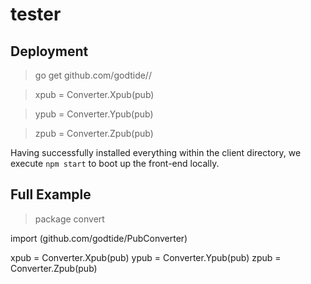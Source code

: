 # tester
 <!-- A Bitcoin PUB converter in Golang by #https://github.com/Godtide  inspiration from #https://github.com/codaelux/pubkeyConverter   -->
 
## Deployment
>  go get github.com/godtide//

>  xpub = Converter.Xpub(pub)

>  ypub = Converter.Ypub(pub)

>  zpub = Converter.Zpub(pub)

Having successfully installed everything within the client directory, we execute `npm start` to boot up the front-end locally.

##  Full Example
> package convert

 import (github.com/godtide/PubConverter)

xpub = Converter.Xpub(pub)
ypub = Converter.Ypub(pub)
zpub = Converter.Zpub(pub)

